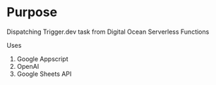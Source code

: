 # Purpose

Dispatching Trigger.dev task from Digital Ocean Serverless Functions

Uses

1. Google Appscript
2. OpenAI
3. Google Sheets API

